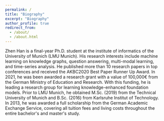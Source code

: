 ```yaml
---
permalink: /
title: "Biography"
excerpt: "Biography"
author_profile: true
redirect_from: 
  - /about/
  - /about.html
---
```


Zhen Han is a final-year Ph.D. student at the institute of informatics of the University of Munich (LMU Munich). His research interests include machine learning on knowledge graphs, question answering, multi-modal learning, and time-series analysis. He published more than 10 research papers in top conferences and received the AKBC2020 Best Paper Runner Up Award. In 2021, he was been awarded a research grant with a value of 100,000€ from the German Ministry of Education and Research. With this funding, he is leading a research group for learning  knowledge-enhanced foundation models. Prior to LMU Munich, he obtained M.Sc. (2019) from the Technical  University of Munich and B.Sc. (2016) from Karlsruhe Institut of Technology. In 2013, he was awarded a full scholarship from the German Academic Exchange Service, covering all tuition fees and living costs throughout the entire bachelor's and master's study.

